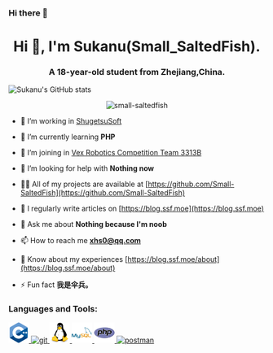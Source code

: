 ### Hi there 👋

<h1 align="center">Hi 👋, I'm Sukanu(Small_SaltedFish).</h1>
<h3 align="center">A 18-year-old student from Zhejiang,China.</h3>

![Sukanu's GitHub stats](https://github-readme-stats.vercel.app/api?username=small-saltedfish&show_icons=true&theme=radical&count_private=true)

<p align="center"> <img src="https://komarev.com/ghpvc/?username=small-saltedfish&label=Profile%20views&color=0e75b6&style=flat" alt="small-saltedfish" /> </p>

- 🔭 I’m working in [ShugetsuSoft](https://github.com/shugetsusoft)

- 🌱 I’m currently learning **PHP**

- 👯 I’m joining in [Vex Robotics Competition Team 3313B](http://www.tzqsng.com/)

- 🤝 I’m looking for help with **Nothing now**

- 👨‍💻 All of my projects are available at [https://github.com/Small-SaltedFish](https://github.com/Small-SaltedFish)

- 📝 I regularly write articles on [https://blog.ssf.moe](https://blog.ssf.moe)

- 💬 Ask me about **Nothing because I'm noob**

- 📫 How to reach me **xhs0@qq.com**

- 📄 Know about my experiences [https://blog.ssf.moe/about](https://blog.ssf.moe/about)

- ⚡ Fun fact **我是伞兵。**


<h3 align="left">Languages and Tools:</h3>
<p align="left"> <a href="https://www.w3schools.com/cpp/" target="_blank"> <img src="https://raw.githubusercontent.com/devicons/devicon/master/icons/cplusplus/cplusplus-original.svg" alt="cplusplus" width="40" height="40"/> </a> <a href="https://git-scm.com/" target="_blank"> <img src="https://www.vectorlogo.zone/logos/git-scm/git-scm-icon.svg" alt="git" width="40" height="40"/> </a> <a href="https://www.linux.org/" target="_blank"> <img src="https://raw.githubusercontent.com/devicons/devicon/master/icons/linux/linux-original.svg" alt="linux" width="40" height="40"/> </a> <a href="https://www.mysql.com/" target="_blank"> <img src="https://raw.githubusercontent.com/devicons/devicon/master/icons/mysql/mysql-original-wordmark.svg" alt="mysql" width="40" height="40"/> </a> <a href="https://www.php.net" target="_blank"> <img src="https://raw.githubusercontent.com/devicons/devicon/master/icons/php/php-original.svg" alt="php" width="40" height="40"/> </a> <a href="https://postman.com" target="_blank"> <img src="https://www.vectorlogo.zone/logos/getpostman/getpostman-icon.svg" alt="postman" width="40" height="40"/> </a> </p>



